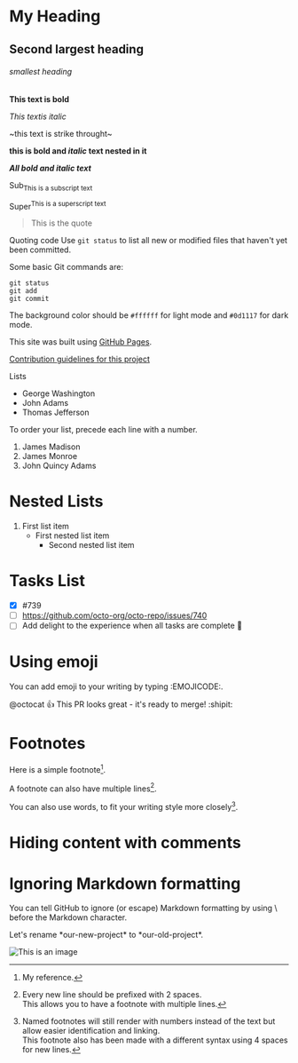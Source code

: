 # My Heading
## Second largest heading
###### smallest heading

**This text is bold**

_This textis italic_

~this text is strike throught~

**this is bold and _italic_ text nested in it**

***All bold and italic text***

Sub<sub>This is a subscript text</sub>

Super<sup>This is a superscript text</sup>

>This is the quote

Quoting code
Use `git status` to list all new or modified files that haven't yet been committed.

Some basic Git commands are:
```
git status
git add
git commit
```

The background color should be `#ffffff` for light mode and `#0d1117` for dark mode.

This site was built using [GitHub Pages](https://pages.github.com/).

[Contribution guidelines for this project](docs/CONTRIBUTING.md)

Lists
- George Washington
- John Adams
- Thomas Jefferson

To order your list, precede each line with a number.

1. James Madison
2. James Monroe
3. John Quincy Adams

# Nested Lists
1. First list item
   - First nested list item
     - Second nested list item

# Tasks List
- [x] #739
- [ ] https://github.com/octo-org/octo-repo/issues/740
- [ ] Add delight to the experience when all tasks are complete :tada:

# Using emoji
You can add emoji to your writing by typing :EMOJICODE:.

@octocat :+1: This PR looks great - it's ready to merge! :shipit:

# Footnotes
Here is a simple footnote[^1].

A footnote can also have multiple lines[^2].  

You can also use words, to fit your writing style more closely[^note].

[^1]: My reference.
[^2]: Every new line should be prefixed with 2 spaces.  
  This allows you to have a footnote with multiple lines.
[^note]:
    Named footnotes will still render with numbers instead of the text but allow easier identification and linking.  
    This footnote also has been made with a different syntax using 4 spaces for new lines.

# Hiding content with comments
<!-- This content will not appear in the rendered Markdown -->

# Ignoring Markdown formatting

You can tell GitHub to ignore (or escape) Markdown formatting by using \ before the Markdown character.

Let's rename \*our-new-project\* to \*our-old-project\*.

![This is an image](https://myoctocat.com/assets/images/base-octocat.svg)

